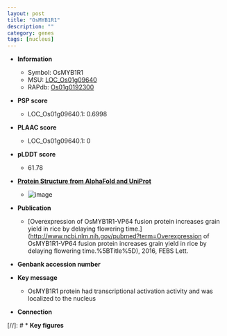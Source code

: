 ```yaml
---
layout: post
title: "OsMYB1R1"
description: ""
category: genes
tags: [nucleus]
---
```


* **Information**  
    + Symbol: OsMYB1R1  
    + MSU: [LOC_Os01g09640](http://rice.plantbiology.msu.edu/cgi-bin/ORF_infopage.cgi?orf=LOC_Os01g09640)  
    + RAPdb: [Os01g0192300](http://rapdb.dna.affrc.go.jp/viewer/gbrowse_details/irgsp1?name=Os01g0192300)  

* **PSP score**  
    + LOC_Os01g09640.1: 0.6998 

* **PLAAC score**  
    + LOC_Os01g09640.1: 0 

* **pLDDT score**
    + 61.78

* **[Protein Structure from AlphaFold and UniProt](https://www.uniprot.org/uniprotkb/Q5SNG6/entry#structure)**
    + ![image](https://ricepsp.github.io/images/Q5/AF-Q5SNG6-F1.png)

* **Publication**  
    + [Overexpression of OsMYB1R1-VP64 fusion protein increases grain yield in rice by delaying flowering time.](http://www.ncbi.nlm.nih.gov/pubmed?term=Overexpression of OsMYB1R1-VP64 fusion protein increases grain yield in rice by delaying flowering time.%5BTitle%5D), 2016, FEBS Lett.

* **Genbank accession number**  

* **Key message**  
    + OsMYB1R1 protein had transcriptional activation activity and was localized to the nucleus

* **Connection**  

[//]: # * **Key figures**  


